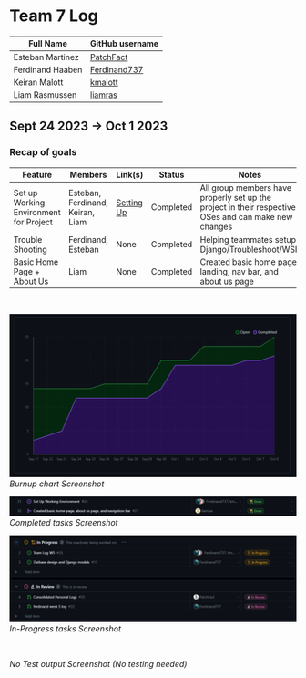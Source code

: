 # Team 7 Log

| Full Name        | GitHub username                                 |
| ---------------- | ----------------------------------------------- |
| Esteban Martinez | [PatchFact](https://github.com/PatchFact)       |
| Ferdinand Haaben | [Ferdinand737](https://github.com/Ferdinand737) |
| Keiran Malott    | [kmalott](https://github.com/kmalott)           |
| Liam Rasmussen   | [liamras](https://github.com/liamras)           |

## Sept 24 2023 -> Oct 1 2023

### Recap of goals

| Feature                                | Members                          | Link(s)         | Status    | Notes                                                                                                |
| -------------------------------------- | -------------------------------- | --------------- | --------- | ---------------------------------------------------------------------------------------------------- |
| Set up Working Environment for Project | Esteban, Ferdinand, Keiran, Liam | [Setting Up][1] | Completed | All group members have properly set up the project in their respective OSes and can make new changes |
| Trouble Shooting                       | Ferdinand, Esteban               | None            | Completed | Helping teammates setup Django/Troubleshoot/WSL                                                      |
| Basic Home Page + About Us             | Liam                             | None            | Completed | Created basic home page landing, nav bar, and about us page                                          |

[1]: https://docs.google.com/document/d/18U3K607QbEoZFy_O4bKOMl64O0OOUe0IOVW4NVq2NdY/
[2]: https://github.com/COSC-499-W2023/year-long-project-team-7/issues/5
[3]: https://github.com/COSC-499-W2023/year-long-project-team-7/pull/6

<br>

![table-screenshot](../../img/burnup-5.png)
<br>
_Burnup chart Screenshot_

![table-screenshot](../../img/table-complete-5.png)
<br>
_Completed tasks Screenshot_

![table-screenshot](../../img/table-progress-5.png)
<br>
_In-Progress tasks Screenshot_

<br>

_No Test output Screenshot (No testing needed)_
